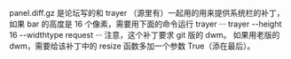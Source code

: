 panel.diff.gz 是论坛写的和 trayer （源里有）一起用的用来提供系统栏的补丁，如果 bar 的高度是 16 个像素，需要用下面的命令运行 trayer
···
trayer --height 16 --widthtype request
···
注意，这个补丁要求 git 版的 dwm。
如果用老版的 dwm，需要给该补丁中的 resize 函数多加一个参数 True（添在最后）。
